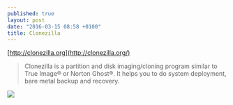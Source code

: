```yaml
---
published: true
layout: post
date: "2016-03-15 08:58 +0100"
title: Clonezilla
---
```


[http://clonezilla.org](http://clonezilla.org/)  

> Clonezilla is a partition and disk imaging/cloning program similar to True Image® or Norton Ghost®. It helps you to do system deployment, bare metal backup and recovery. 

![]({{site.baseurl}}/http://clonezilla.org/screenshots/?op=show&filepath=./album//00_Clonezilla/02_clonezilla-live-boot-menu-gra.png)
